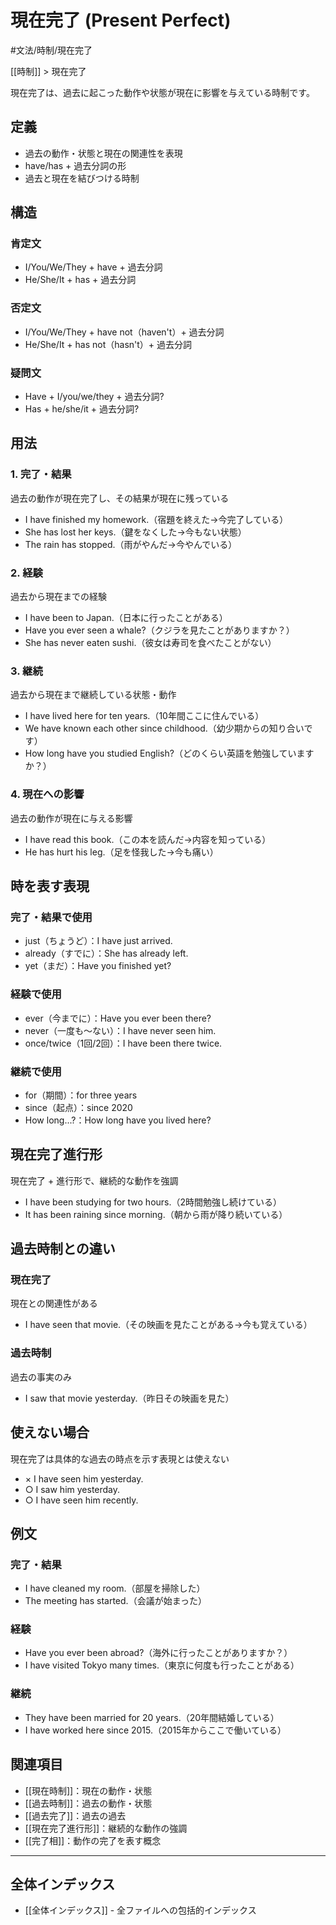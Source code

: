 ﻿# 現在完了 (Present Perfect)

#文法/時制/現在完了

[[時制]] > 現在完了

現在完了は、過去に起こった動作や状態が現在に影響を与えている時制です。

## 定義
- 過去の動作・状態と現在の関連性を表現
- have/has + 過去分詞の形
- 過去と現在を結びつける時制

## 構造
### 肯定文
- I/You/We/They + have + 過去分詞
- He/She/It + has + 過去分詞

### 否定文
- I/You/We/They + have not（haven't）+ 過去分詞
- He/She/It + has not（hasn't）+ 過去分詞

### 疑問文
- Have + I/you/we/they + 過去分詞?
- Has + he/she/it + 過去分詞?

## 用法

### 1. 完了・結果
過去の動作が現在完了し、その結果が現在に残っている
- I have finished my homework.（宿題を終えた→今完了している）
- She has lost her keys.（鍵をなくした→今もない状態）
- The rain has stopped.（雨がやんだ→今やんでいる）

### 2. 経験
過去から現在までの経験
- I have been to Japan.（日本に行ったことがある）
- Have you ever seen a whale?（クジラを見たことがありますか？）
- She has never eaten sushi.（彼女は寿司を食べたことがない）

### 3. 継続
過去から現在まで継続している状態・動作
- I have lived here for ten years.（10年間ここに住んでいる）
- We have known each other since childhood.（幼少期からの知り合いです）
- How long have you studied English?（どのくらい英語を勉強していますか？）

### 4. 現在への影響
過去の動作が現在に与える影響
- I have read this book.（この本を読んだ→内容を知っている）
- He has hurt his leg.（足を怪我した→今も痛い）

## 時を表す表現

### 完了・結果で使用
- just（ちょうど）：I have just arrived.
- already（すでに）：She has already left.
- yet（まだ）：Have you finished yet?

### 経験で使用
- ever（今までに）：Have you ever been there?
- never（一度も～ない）：I have never seen him.
- once/twice（1回/2回）：I have been there twice.

### 継続で使用
- for（期間）：for three years
- since（起点）：since 2020
- How long...?：How long have you lived here?

## 現在完了進行形
現在完了 + 進行形で、継続的な動作を強調
- I have been studying for two hours.（2時間勉強し続けている）
- It has been raining since morning.（朝から雨が降り続いている）

## 過去時制との違い

### 現在完了
現在との関連性がある
- I have seen that movie.（その映画を見たことがある→今も覚えている）

### 過去時制
過去の事実のみ
- I saw that movie yesterday.（昨日その映画を見た）

## 使えない場合
現在完了は具体的な過去の時点を示す表現とは使えない
- × I have seen him yesterday.
- ○ I saw him yesterday.
- ○ I have seen him recently.

## 例文

### 完了・結果
- I have cleaned my room.（部屋を掃除した）
- The meeting has started.（会議が始まった）

### 経験
- Have you ever been abroad?（海外に行ったことがありますか？）
- I have visited Tokyo many times.（東京に何度も行ったことがある）

### 継続
- They have been married for 20 years.（20年間結婚している）
- I have worked here since 2015.（2015年からここで働いている）

## 関連項目
- [[現在時制]]：現在の動作・状態
- [[過去時制]]：過去の動作・状態
- [[過去完了]]：過去の過去
- [[現在完了進行形]]：継続的な動作の強調
- [[完了相]]：動作の完了を表す概念

---

## 全体インデックス
- [[全体インデックス]] - 全ファイルへの包括的インデックス 